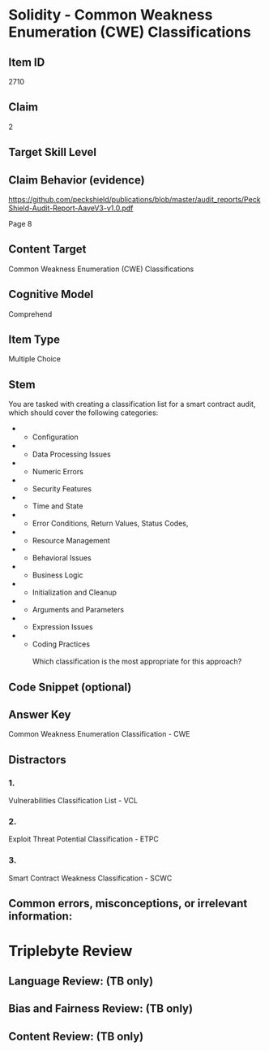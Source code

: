 # Solidity - Common Weakness Enumeration (CWE) Classifications

## Item ID
2710

## Claim
2

## Target Skill Level

## Claim Behavior (evidence)
https://github.com/peckshield/publications/blob/master/audit_reports/PeckShield-Audit-Report-AaveV3-v1.0.pdf

Page 8

## Content Target
Common Weakness Enumeration (CWE) Classifications

## Cognitive Model
Comprehend

## Item Type
Multiple Choice 

## Stem
You are tasked with creating a classification list for a smart contract audit, which should cover the following categories:
- - Configuration
- - Data Processing Issues
- - Numeric Errors
- - Security Features
- - Time and State
- - Error Conditions, Return Values, Status Codes,
- - Resource Management
- - Behavioral Issues
- - Business Logic
- - Initialization and Cleanup
- - Arguments and Parameters
- - Expression Issues
- - Coding Practices
<br><br>
Which classification is the most appropriate for this approach?

## Code Snippet (optional)

## Answer Key
Common Weakness Enumeration Classification - CWE

## Distractors
### 1.
Vulnerabilities Classification List - VCL

### 2.
Exploit Threat Potential Classification - ETPC

### 3.
Smart Contract Weakness Classification - SCWC

## Common errors, misconceptions, or irrelevant information:

# Triplebyte Review

## Language Review: (TB only)

## Bias and Fairness Review: (TB only)

## Content Review: (TB only)
